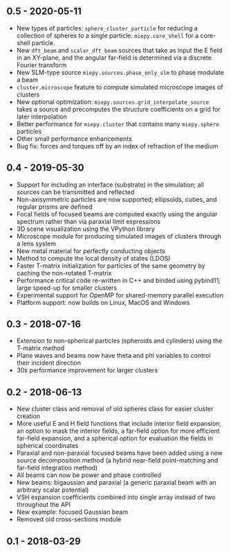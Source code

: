 ## 0.5 - 2020-05-11
- New types of particles: `sphere_cluster_particle` for reducing a collection of spheres to a single particle. `miepy.core_shell` for a core-shell particle.
- New `dft_beam` and `scalar_dft_beam` sources that take as input the E field in an XY-plane, and the angular far-field is determined via a discrete Fourier transform
- New SLM-type source `miepy.sources.phase_only_slm` to phase modulate a beam
- `cluster.microscope` feature to compute simulated microscope images of clusters
- New optional optimization: `miepy.sources.grid_interpolate_source` takes a source and precomputes the structure coefficients on a grid for later interpolation
- Better performance for `miepy.cluster` that contains many `miepy.sphere` particles
- Other small performance enhancements
- Bug fix: forces and torques off by an index of refraction of the medium

## 0.4 - 2019-05-30
- Support for including an interface (substrate) in the simulation; all sources can be transmitted and reflected
- Non-axisymmetric particles are now supported; ellipsoids, cubes, and regular prisms are defined
- Focal fields of focused beams are computed exactly using the angular spectrum rather than via paraxial limit expressions
- 3D scene visualization using the VPython library
- Microscope module for producing simulated images of clusters through a lens system
- New metal material for perfectly conducting objects
- Method to compute the local density of states (LDOS)
- Faster T-matrix initialization for particles of the same geometry by caching the non-rotated T-matrix
- Performance critical code re-written in C++ and binded using pybind11; large speed-up for smaller clusters
- Experimental support for OpenMP for shared-memory parallel execution
- Platform support: now builds on Linux, MacOS and Windows

## 0.3 - 2018-07-16
- Extension to non-spherical particles (spheroids and cylinders) using the T-matrix method
- Plane waves and beams now have theta and phi variables to control their incident direction
- 30x performance improvement for larger clusters

## 0.2 - 2018-06-13
- New cluster class and removal of old spheres class for easier cluster creation
- More useful E and H field functions that include interior field expansion, an option to mask the interior fields, a far-field option for more efficient far-field expansion, and a spherical option for evaluation the fields in spherical coordinates
- Paraxial and non-paraxial focused beams have been added using a new source decomposition method (a hybrid near-field point-matching and far-field integration method)
- All beams can now be power and phase controlled
- New beams: bigaussian and paraxial (a generic paraxial beam with an arbitrary scalar potential)
- VSH expansion coefficients combined into single array instead of two throughout the API
- New example: focused Gaussian beam
- Removed old cross-sections module

## 0.1 - 2018-03-29

